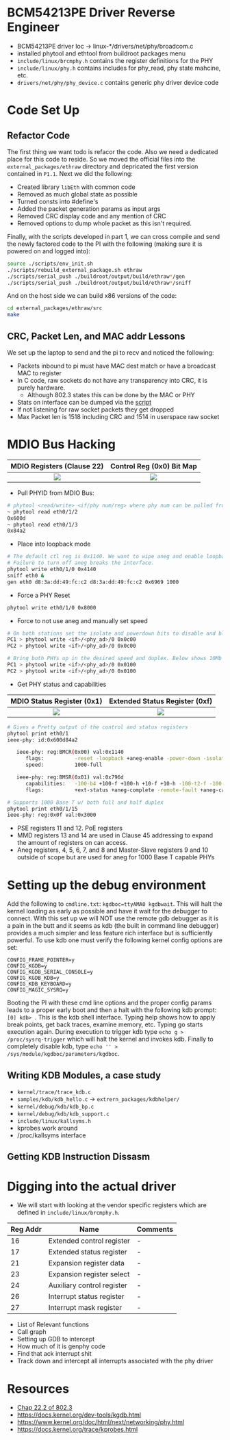 # BCM54213PE Driver Reverse Engineer

* BCM54213PE driver loc -> linux-*/drivers/net/phy/broadcom.c
* installed phytool and ethtool from buildroot packages menu
* `include/linux/brcmphy.h` contains the register definitions for the PHY
* `include/linux/phy.h` contains includes for phy_read, phy state mahcine, etc.
* `drivers/net/phy/phy_device.c` contains generic phy driver device code

# Code Set Up

## Refactor Code

The first thing we want todo is refacor the code. Also we need a dedicated place for this code to reside. So we moved the official files into the `external_packages/ethraw` directory and depricated the first version contained in `P1.1`. Next we did the following:

* Created library `libEth` with common code
* Removed as much global state as possible
* Turned consts into #define's
* Added the packet generation params as input args
* Removed CRC display code and any mention of CRC
* Removed options to dump whole packet as this isn't required.

Finally, with the scripts developed in part 1, we can cross compile and send the newly factored code to the PI with the following (making sure it is powered on and logged into):

```bash
source ./scripts/env_init.sh
./scripts/rebuild_external_package.sh ethraw
./scripts/serial_push ./buildroot/output/build/ethraw*/gen
./scripts/serial_push ./buildroot/output/build/ethraw*/sniff
```

And on the host side we can build x86 versions of the code:

```bash
cd external_packages/ethraw/src
make
```

## CRC, Packet Len, and MAC addr Lessons

We set up the laptop to send and the pi to recv and noticed the following:

* Packets inbound to pi must have MAC dest match or have a broadcast MAC to register
* In C code, raw sockets do not have any transparency into CRC, it is purely hardware.
    * Although 802.3 states this can be done by the MAC or PHY
* Stats on interface can be dumped via the [script](../scripts/sysfs_net_stat_dump.sh)
* If not listening for raw socket packets they get dropped
* Max Packet len is 1518 including CRC and 1514 in userspace raw socket

# MDIO Bus Hacking
MDIO Registers (Clause 22) | Control Reg (0x0) Bit Map 
:------------:|:------------:
![](../Docs/mdio_c22_reg_table.png) | ![](../Docs/mdio_c22_control_reg.png)

* Pull PHYID from MDIO Bus:
```bash
# phytool <read/write> <if/phy num/reg> where phy num can be pulled from the ethtool util
~ phytool read eth0/1/2
0x600d
~ phytool read eth0/1/3
0x84a2
```

* Place into loopback mode
```bash
# The default ctl reg is 0x1140. We want to wipe aneg and enable loopback so we write 0x4140
# Failure to turn off aneg breaks the interface.
phytool write eth0/1/0 0x4140
sniff eth0 &
gen eth0 d8:3a:dd:49:fc:c2 d8:3a:dd:49:fc:c2 0x6969 1000
```

* Force a PHY Reset
```bash
phytool write eth0/1/0 0x8000
```

* Force to not use aneg and manually set speed
```bash
# On both stations set the isolate and powerdown bits to disable and block the aneg proc
PC1 > phytool write <if>/<phy_ad>/0 0x0c00
PC2 > phytool write <if>/<phy_ad>/0 0x0c00

# Bring both PHYs up in the desired speed and duplex. Below shows 10Mb - Full operation
PC1 > phytool write <if>/<phy_ad>/0 0x0100
PC2 > phytool write <if>/<phy_ad>/0 0x0100
```

* Get PHY status and capabilities

MDIO Status Register (0x1) | Extended Status Register (0xf) 
:------------:|:------------:
![](../Docs/mdio_c22_status_reg.png) | ![](../Docs/mdio_c22_ext_stat_reg.png)

```bash
# Gives a Pretty output of the control and status registers
phytool print eth0/1
ieee-phy: id:0x600d84a2

   ieee-phy: reg:BMCR(0x00) val:0x1140
      flags:          -reset -loopback +aneg-enable -power-down -isolate -aneg-restart -collision-test
      speed:          1000-full

   ieee-phy: reg:BMSR(0x01) val:0x796d
      capabilities:   -100-b4 +100-f +100-h +10-f +10-h -100-t2-f -100-t2-h
      flags:          +ext-status +aneg-complete -remote-fault +aneg-capable +link -jabber +ext-register

# Supports 1000 Base T w/ both full and half duplex
phytool print eth0/1/15
ieee-phy: reg:0x0f val:0x3000
```

* PSE registers 11 and 12. PoE registers
* MMD registers 13 and 14 are used in Clause 45 addressing to expand the amount of registers on can access.
* Aneg registers, 4, 5, 6, 7, and 8 and  Master-Slave registers 9 and 10 outside of scope but are used for aneg for 1000 Base T capable PHYs


# Setting up the debug environment

Add the following to `cmdline.txt`: `kgdboc=ttyAMA0 kgdbwait`. This will halt the kernel loading as early as possible and have it wait for the debugger to connect. With this set up we will NOT use the remote gdb debugger as it is a pain in the butt and it seems as kdb (the built in command line debugger) provides a much simpler and less feature rich interface but is sufficiently powerful. To use kdb one must verify the following kernel config options are set:

```
CONFIG_FRAME_POINTER=y
CONFIG_KGDB=y
CONFIG_KGDB_SERIAL_CONSOLE=y
CONFIG_KGDB_KDB=y
CONFIG_KDB_KEYBOARD=y
CONFIG_MAGIC_SYSRQ=y
```

Booting the PI with these cmd line options and the proper config params leads to a proper early boot and then a halt with the following kdb prompt: `[0] kdb> `. This is the kdb shell interface. Typing help shows how to apply break points, get back traces, examine memory, etc. Typing go starts execution again. During execution to trigger kdb type `echo g > /proc/sysrq-trigger` which will halt the kernel and invokes kdb. Finally to completely disable kdb, type `echo '' > /sys/module/kgdboc/parameters/kgdboc`. 

## Writing KDB Modules, a case study

* `kernel/trace/trace_kdb.c`
* `samples/kdb/kdb_hello.c` -> `extrern_packages/kdbhelper/`
* `kernel/debug/kdb/kdb_bp.c`
* `kernel/debug/kdb/kdb_support.c`
* `include/linux/kallsyms.h`
* kprobes work around
* /proc/kallsyms interface

## Getting KDB Instruction Dissasm



# Digging into the actual driver


* We will start with looking at the vendor specific registers which are defined in `include/linux/brcmphy.h`.

| Reg Addr | Name | Comments |
| --- | --- | --- |
| 16 | Extended control register | - |
| 17 | Extended status register | - |
| 21 | Expansion register data | - |
| 23 | Expansion register select | - |  
| 24 | Auxiliary control register | - |
| 26 | Interrupt status register | - |
| 27 | Interrupt mask register | - |

* List of Relevant functions
* Call graph
* Setting up GDB to intercept
* How much of it is genphy code
* Find that ack interrupt shit
* Track down and intercept all interrupts associated with the phy driver

# Resources
* [Chap 22.2 of 802.3](../Docs/document.pdf)
* https://docs.kernel.org/dev-tools/kgdb.html
* https://www.kernel.org/doc/html/next/networking/phy.html
* https://docs.kernel.org/trace/kprobes.html